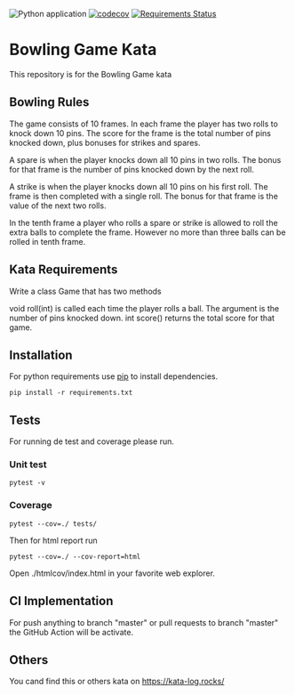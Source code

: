 ![Python application](https://github.com/ChrisVidal10/bowling_game_kata/workflows/Python%20application/badge.svg?branch=master) 
[![codecov](https://codecov.io/gh/ChrisVidal10/bowling_game_kata/branch/master/graph/badge.svg)](https://codecov.io/gh/ChrisVidal10/bowling_game_kata)
[![Requirements Status](https://requires.io/github/ChrisVidal10/bowling_game_kata/requirements.svg?branch=master)](https://requires.io/github/ChrisVidal10/bowling_game_kata/requirements/?branch=master)

# Bowling Game Kata

This repository is for the Bowling Game kata

## Bowling Rules
The game consists of 10 frames. In each frame the player has two rolls to knock down 10 pins. The score for the frame is the total number of pins knocked down, plus bonuses for strikes and spares.

A spare is when the player knocks down all 10 pins in two rolls. The bonus for that frame is the number of pins knocked down by the next roll.

A strike is when the player knocks down all 10 pins on his first roll. The frame is then completed with a single roll. The bonus for that frame is the value of the next two rolls.

In the tenth frame a player who rolls a spare or strike is allowed to roll the extra balls to complete the frame. However no more than three balls can be rolled in tenth frame.

## Kata Requirements
Write a class Game that has two methods

void roll(int) is called each time the player rolls a ball. The argument is the number of pins knocked down.
int score() returns the total score for that game.

## Installation

For python requirements use [pip](https://pip.pypa.io/en/stable/) to install dependencies.
```
pip install -r requirements.txt
```

## Tests
For running de test and coverage please run.

### Unit test
```
pytest -v
```

### Coverage
```
pytest --cov=./ tests/
```

Then for html report run
```
pytest --cov=./ --cov-report=html
```

Open ./htmlcov/index.html in your favorite web explorer.

## CI Implementation
For push anything to branch "master" or pull requests to branch "master" the GitHub Action will be activate.

## Others
You cand find this or others kata on https://kata-log.rocks/
